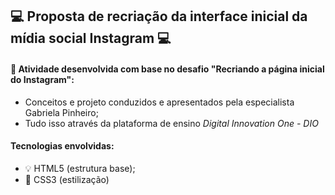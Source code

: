 ##                                                 💻 Proposta de recriação da interface inicial da mídia social Instagram 💻

#### 🎯 Atividade desenvolvida com base no desafio "Recriando a página inicial do Instagram":
* Conceitos e projeto conduzidos e apresentados pela especialista Gabriela Pinheiro;
* Tudo isso através da plataforma de ensino <i> Digital Innovation One - DIO</i>

#### Tecnologias envolvidas:
* 💡 HTML5 (estrutura base);
* 🎨 CSS3 (estilização)
 
